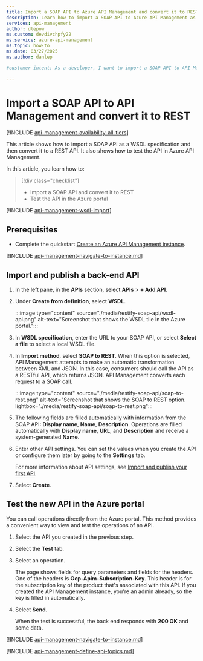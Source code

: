```yaml
---
title: Import a SOAP API to Azure API Management and convert it to REST using the portal | Microsoft Docs
description: Learn how to import a SOAP API to Azure API Management as a WSDL specification and convert it to a REST API. Then test the API in the Azure portal.
services: api-management
author: dlepow
ms.custom: devdivchpfy22
ms.service: azure-api-management
ms.topic: how-to
ms.date: 03/27/2025
ms.author: danlep

#customer intent: As a developer, I want to import a SOAP API to API Management and convert it to REST.

---
```

# Import a SOAP API to API Management and convert it to REST

[!INCLUDE [api-management-availability-all-tiers](../../includes/api-management-availability-all-tiers.md)]

This article shows how to import a SOAP API as a WSDL specification and then convert it to a REST API. It also shows how to test the API in Azure API Management.

In this article, you learn how to:

> [!div class="checklist"]
> * Import a SOAP API and convert it to REST
> * Test the API in the Azure portal

[!INCLUDE [api-management-wsdl-import](../../includes/api-management-wsdl-import.md)]

## Prerequisites

- Complete the quickstart [Create an Azure API Management instance](get-started-create-service-instance.md).

[!INCLUDE [api-management-navigate-to-instance.md](../../includes/api-management-navigate-to-instance.md)]

## <a name="create-api"> </a>Import and publish a back-end API

1. In the left pane, in the **APIs** section, select **APIs** > **+ Add API**.
1. Under **Create from definition**, select **WSDL**.

    :::image type="content" source="./media/restify-soap-api/wsdl-api.png" alt-text="Screenshot that shows the WSDL tile in the Azure portal.":::

1. In **WSDL specification**, enter the URL to your SOAP API, or select **Select a file** to select a local WSDL file.
1. In **Import method**, select **SOAP to REST**. 
    When this option is selected, API Management attempts to make an automatic transformation between XML and JSON. In this case, consumers should call the API as a RESTful API, which returns JSON. API Management converts each request to a SOAP call.

    :::image type="content" source="./media/restify-soap-api/soap-to-rest.png" alt-text="Screenshot that shows the SOAP to REST option. lightbox="./media/restify-soap-api/soap-to-rest.png":::

1. The following fields are filled automatically with information from the SOAP API: **Display name**, **Name**, **Description**. Operations are filled automatically with **Display name**, **URL**, and **Description** and receive a system-generated **Name**.
1. Enter other API settings. You can set the values when you create the API or configure them later by going to the **Settings** tab. 

    For more information about API settings, see [Import and publish your first API](import-and-publish.md#import-and-publish-a-backend-api).

1. Select **Create**.

## Test the new API in the Azure portal

You can call operations directly from the Azure portal. This method provides a convenient way to view and test the operations of an API.  

1. Select the API you created in the previous step.
2. Select the **Test** tab.
3. Select an operation.

    The page shows fields for query parameters and fields for the headers. One of the headers is **Ocp-Apim-Subscription-Key**. This header is for the subscription key of the product that's associated with this API. If you created the API Management instance, you're an admin already, so the key is filled in automatically. 

1. Select **Send**.

    When the test is successful, the back end responds with **200 OK** and some data.

[!INCLUDE [api-management-navigate-to-instance.md](../../includes/api-management-append-apis.md)]

[!INCLUDE [api-management-define-api-topics.md](../../includes/api-management-define-api-topics.md)]